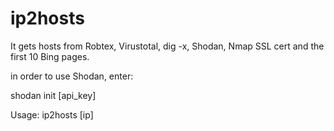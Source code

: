 # ip2hosts

It gets hosts from Robtex, Virustotal, dig -x, Shodan, Nmap SSL cert and the first 10 Bing pages.

in order to use Shodan, enter:

shodan init [api_key]


Usage: ip2hosts [ip]
